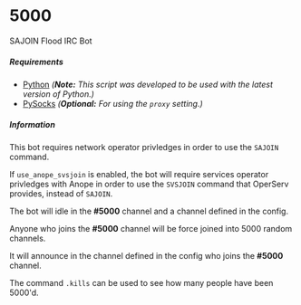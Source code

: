 # 5000
SAJOIN Flood IRC Bot

##### Requirements
* [Python](https://www.python.org/downloads/) *(**Note:** This script was developed to be used with the latest version of Python.)*
* [PySocks](https://pypi.python.org/pypi/PySocks) *(**Optional:** For using the `proxy` setting.)*

##### Information
This bot requires network operator privledges in order to use the `SAJOIN` command.

If `use_anope_svsjoin` is enabled, the bot will require services operator privledges with Anope in order to use the `SVSJOIN` command that OperServ provides, instead of `SAJOIN`.

The bot will idle in the **#5000** channel and a channel defined in the config.

Anyone who joins the **#5000** channel will be force joined into 5000 random channels.

It will announce in the channel defined in the config who joins the **#5000** channel.

The command `.kills` can be used to see how many people have been 5000'd.